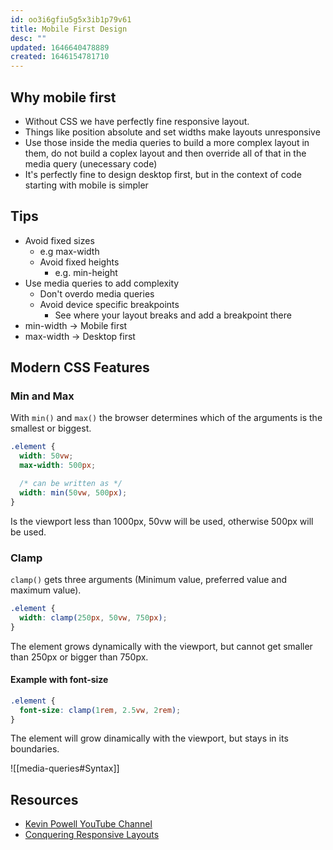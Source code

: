 ```yaml
---
id: oo3i6gfiu5g5x3ib1p79v61
title: Mobile First Design
desc: ""
updated: 1646640478889
created: 1646154781710
---
```


## Why mobile first

- Without CSS we have perfectly fine responsive layout.
- Things like position absolute and set widths make layouts unresponsive
- Use those inside the media queries to build a more complex layout in them, do not build a coplex layout and then override all of that in the media query (unecessary code)
- It's perfectly fine to design desktop first, but in the context of code starting with mobile is simpler

## Tips

- Avoid fixed sizes
  - e.g max-width
  - Avoid fixed heights
    - e.g. min-height
- Use media queries to add complexity
  - Don't overdo media queries
  - Avoid device specific breakpoints
    - See where your layout breaks and add a breakpoint there
- min-width -> Mobile first
- max-width -> Desktop first

## Modern CSS Features

### Min and Max

With `min()` and `max()` the browser determines which of the arguments is the smallest or biggest.

```css
.element {
  width: 50vw;
  max-width: 500px;

  /* can be written as */
  width: min(50vw, 500px);
}
```

Is the viewport less than 1000px, 50vw will be used, otherwise 500px will be used.

### Clamp

`clamp()` gets three arguments (Minimum value, preferred value and maximum value).

```css
.element {
  width: clamp(250px, 50vw, 750px);
}
```

The element grows dynamically with the viewport, but cannot get smaller than 250px or bigger than 750px.

#### Example with font-size

```css
.element {
  font-size: clamp(1rem, 2.5vw, 2rem);
}
```

The element will grow dinamically with the viewport, but stays in its boundaries.

![[media-queries#Syntax]]

## Resources

- [Kevin Powell YouTube Channel](https://www.youtube.com/channel/UCJZv4d5rbIKd4QHMPkcABCw)
- [Conquering Responsive Layouts](https://courses.kevinpowell.co/conquering-responsive-layouts)
